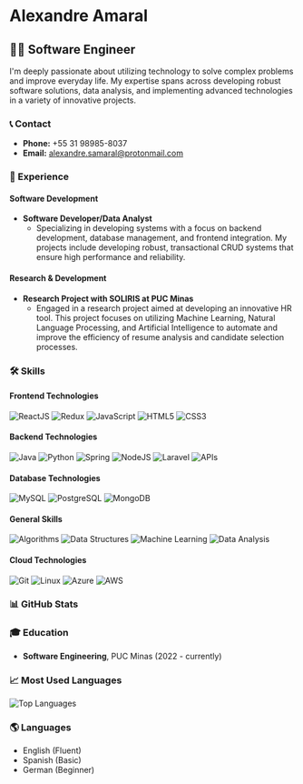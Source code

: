 # Alexandre Amaral

## 👨‍💻 Software Engineer

I'm deeply passionate about utilizing technology to solve complex problems and improve everyday life. My expertise spans across developing robust software solutions, data analysis, and implementing advanced technologies in a variety of innovative projects.

### 📞 Contact
- **Phone:** +55 31 98985-8037
- **Email:** [alexandre.samaral@protonmail.com](mailto:alexandre.samaral@protonmail.com)

### 💼 Experience

#### Software Development
- **Software Developer/Data Analyst**
  - Specializing in developing systems with a focus on backend development, database management, and frontend integration. My projects include developing robust, transactional CRUD systems that ensure high performance and reliability.

#### Research & Development
- **Research Project with SOLIRIS at PUC Minas**
  - Engaged in a research project aimed at developing an innovative HR tool. This project focuses on utilizing Machine Learning, Natural Language Processing, and Artificial Intelligence to automate and improve the efficiency of resume analysis and candidate selection processes.


### 🛠 Skills

#### Frontend Technologies
![ReactJS](https://img.shields.io/badge/-ReactJS-61DAFB?style=flat-square&logo=react)
![Redux](https://img.shields.io/badge/-Redux-764ABC?style=flat-square&logo=redux)
![JavaScript](https://img.shields.io/badge/-JavaScript-F7DF1E?style=flat-square&logo=javascript)
![HTML5](https://img.shields.io/badge/-HTML5-E34F26?style=flat-square&logo=html5)
![CSS3](https://img.shields.io/badge/-CSS3-1572B6?style=flat-square&logo=css3)

#### Backend Technologies
![Java](https://img.shields.io/badge/-Java-007396?style=flat-square&logo=java)
![Python](https://img.shields.io/badge/-Python-3776AB?style=flat-square&logo=Python)
![Spring](https://img.shields.io/badge/-Spring-6DB33F?style=flat-square&logo=spring)
![NodeJS](https://img.shields.io/badge/-Node.js-339933?style=flat-square&logo=node.js)
![Laravel](https://img.shields.io/badge/-Laravel-FF2D20?style=flat-square&logo=laravel)
![APIs](https://img.shields.io/badge/-APIs-0298C3?style=flat-square&logo=swagger)

#### Database Technologies
![MySQL](https://img.shields.io/badge/-MySQL-4479A1?style=flat-square&logo=mysql)
![PostgreSQL](https://img.shields.io/badge/-PostgreSQL-4169E1?style=flat-square&logo=postgresql)
![MongoDB](https://img.shields.io/badge/-MongoDB-47A248?style=flat-square&logo=mongodb)

#### General Skills
![Algorithms](https://img.shields.io/badge/-Algorithms-EF2D5E?style=flat-square&logo=algorithmia)
![Data Structures](https://img.shields.io/badge/-Data_Structures-FCC624?style=flat-square&logo=devpost)
![Machine Learning](https://img.shields.io/badge/-Machine_Learning-0078D4?style=flat-square&logo=kaggle)
![Data Analysis](https://img.shields.io/badge/-Data_Analysis-005571?style=flat-square&logo=tableau)

#### Cloud Technologies
![Git](https://img.shields.io/badge/-Git-F05032?style=flat-square&logo=git)
![Linux](https://img.shields.io/badge/-Linux-FCC624?style=flat-square&logo=linux)
![Azure](https://img.shields.io/badge/-Azure-0078D4?style=flat-square&logo=microsoft-azure)
![AWS](https://img.shields.io/badge/-AWS-232F3E?style=flat-square&logo=amazon-aws)

### 📊 GitHub Stats

### 🎓 Education

- **Software Engineering**, PUC Minas (2022 - currently)


### 📈 Most Used Languages

![Top Languages](https://github-readme-stats.vercel.app/api/top-langs/?username=alexandre-amaral&layout=compact)

### 🌎 Languages

- English (Fluent)
- Spanish (Basic)
- German (Beginner)
